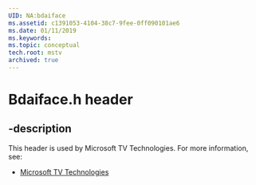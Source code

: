 ```yaml
---
UID: NA:bdaiface
ms.assetid: c1391053-4104-38c7-9fee-0ff090101ae6
ms.date: 01/11/2019
ms.keywords: 
ms.topic: conceptual
tech.root: mstv
archived: true
---
```


# Bdaiface.h header


## -description


This header is used by Microsoft TV Technologies. For more information, see:

- [Microsoft TV Technologies](../_mstv/index.md)


